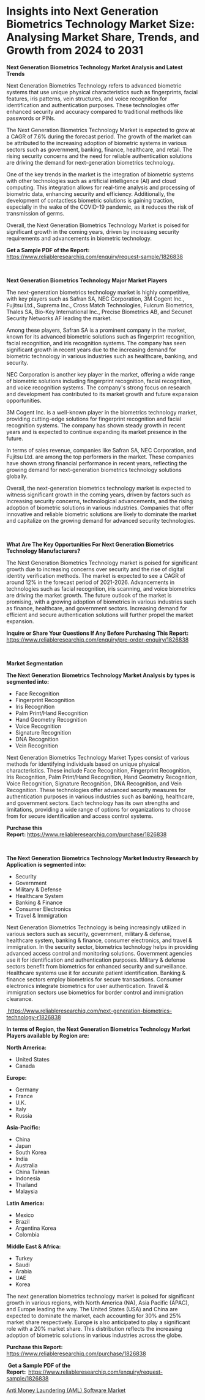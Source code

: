<p><h1>Insights into Next Generation Biometrics Technology Market Size: Analysing Market Share, Trends, and Growth from 2024 to 2031</h1></p><p><strong>Next Generation Biometrics Technology Market Analysis and Latest Trends</strong></p>
<p><p>Next Generation Biometrics Technology refers to advanced biometric systems that use unique physical characteristics such as fingerprints, facial features, iris patterns, vein structures, and voice recognition for identification and authentication purposes. These technologies offer enhanced security and accuracy compared to traditional methods like passwords or PINs.</p><p>The Next Generation Biometrics Technology Market is expected to grow at a CAGR of 7.6% during the forecast period. The growth of the market can be attributed to the increasing adoption of biometric systems in various sectors such as government, banking, finance, healthcare, and retail. The rising security concerns and the need for reliable authentication solutions are driving the demand for next-generation biometrics technology.</p><p>One of the key trends in the market is the integration of biometric systems with other technologies such as artificial intelligence (AI) and cloud computing. This integration allows for real-time analysis and processing of biometric data, enhancing security and efficiency. Additionally, the development of contactless biometric solutions is gaining traction, especially in the wake of the COVID-19 pandemic, as it reduces the risk of transmission of germs.</p><p>Overall, the Next Generation Biometrics Technology Market is poised for significant growth in the coming years, driven by increasing security requirements and advancements in biometric technology.</p></p>
<p><strong>Get a Sample PDF of the Report:&nbsp;</strong> <a href="https://www.reliableresearchiq.com/enquiry/request-sample/1826838">https://www.reliableresearchiq.com/enquiry/request-sample/1826838</a></p>
<p>&nbsp;</p>
<p><strong>Next Generation Biometrics Technology Major Market Players</strong></p>
<p><p>The next-generation biometrics technology market is highly competitive, with key players such as Safran SA, NEC Corporation, 3M Cogent Inc., Fujitsu Ltd., Suprema Inc., Cross Match Technologies, Fulcrum Biometrics, Thales SA, Bio-Key International Inc., Precise Biometrics AB, and Secunet Security Networks AF leading the market.</p><p>Among these players, Safran SA is a prominent company in the market, known for its advanced biometric solutions such as fingerprint recognition, facial recognition, and iris recognition systems. The company has seen significant growth in recent years due to the increasing demand for biometric technology in various industries such as healthcare, banking, and security.</p><p>NEC Corporation is another key player in the market, offering a wide range of biometric solutions including fingerprint recognition, facial recognition, and voice recognition systems. The company's strong focus on research and development has contributed to its market growth and future expansion opportunities.</p><p>3M Cogent Inc. is a well-known player in the biometrics technology market, providing cutting-edge solutions for fingerprint recognition and facial recognition systems. The company has shown steady growth in recent years and is expected to continue expanding its market presence in the future.</p><p>In terms of sales revenue, companies like Safran SA, NEC Corporation, and Fujitsu Ltd. are among the top performers in the market. These companies have shown strong financial performance in recent years, reflecting the growing demand for next-generation biometrics technology solutions globally.</p><p>Overall, the next-generation biometrics technology market is expected to witness significant growth in the coming years, driven by factors such as increasing security concerns, technological advancements, and the rising adoption of biometric solutions in various industries. Companies that offer innovative and reliable biometric solutions are likely to dominate the market and capitalize on the growing demand for advanced security technologies.</p></p>
<p>&nbsp;</p>
<p><strong>What Are The Key Opportunities For Next Generation Biometrics Technology Manufacturers?</strong></p>
<p><p>The Next Generation Biometrics Technology market is poised for significant growth due to increasing concerns over security and the rise of digital identity verification methods. The market is expected to see a CAGR of around 12% in the forecast period of 2021-2026. Advancements in technologies such as facial recognition, iris scanning, and voice biometrics are driving the market growth. The future outlook of the market is promising, with a growing adoption of biometrics in various industries such as finance, healthcare, and government sectors. Increasing demand for efficient and secure authentication solutions will further propel the market expansion.</p></p>
<p><strong>Inquire or Share Your Questions If Any Before Purchasing This Report:</strong> <a href="https://www.reliableresearchiq.com/enquiry/pre-order-enquiry/1826838">https://www.reliableresearchiq.com/enquiry/pre-order-enquiry/1826838</a></p>
<p>&nbsp;</p>
<p><strong>Market Segmentation</strong></p>
<p><strong>The Next Generation Biometrics Technology Market Analysis by types is segmented into:</strong></p>
<p><ul><li>Face Recognition</li><li>Fingerprint Recognition</li><li>Iris Recognition</li><li>Palm Print/Hand Recognition</li><li>Hand Geometry Recognition</li><li>Voice Recognition</li><li>Signature Recognition</li><li>DNA Recognition</li><li>Vein Recognition</li></ul></p>
<p><p>Next Generation Biometrics Technology Market Types consist of various methods for identifying individuals based on unique physical characteristics. These include Face Recognition, Fingerprint Recognition, Iris Recognition, Palm Print/Hand Recognition, Hand Geometry Recognition, Voice Recognition, Signature Recognition, DNA Recognition, and Vein Recognition. These technologies offer advanced security measures for authentication purposes in various industries such as banking, healthcare, and government sectors. Each technology has its own strengths and limitations, providing a wide range of options for organizations to choose from for secure identification and access control systems.</p></p>
<p><strong>Purchase this Report:&nbsp;</strong><a href="https://www.reliableresearchiq.com/purchase/1826838">https://www.reliableresearchiq.com/purchase/1826838</a></p>
<p>&nbsp;</p>
<p><strong>The Next Generation Biometrics Technology Market Industry Research by Application is segmented into:</strong></p>
<p><ul><li>Security</li><li>Government</li><li>Military & Defense</li><li>Healthcare System</li><li>Banking & Finance</li><li>Consumer Electronics</li><li>Travel & Immigration</li></ul></p>
<p><p>Next Generation Biometrics Technology is being increasingly utilized in various sectors such as security, government, military & defense, healthcare system, banking & finance, consumer electronics, and travel & immigration. In the security sector, biometrics technology helps in providing advanced access control and monitoring solutions. Government agencies use it for identification and authentication purposes. Military & defense sectors benefit from biometrics for enhanced security and surveillance. Healthcare systems use it for accurate patient identification. Banking & finance sectors employ biometrics for secure transactions. Consumer electronics integrate biometrics for user authentication. Travel & immigration sectors use biometrics for border control and immigration clearance.</p></p>
<p><a href="https://www.reliableresearchiq.com/next-generation-biometrics-technology-r1826838">&nbsp;https://www.reliableresearchiq.com/next-generation-biometrics-technology-r1826838</a></p>
<p><strong>In terms of Region, the Next Generation Biometrics Technology Market Players available by Region are:</strong></p>
<p>
    <p> <strong> North America: </strong>
        <ul>
            <li>United States</li>
            <li>Canada</li>
        </ul>
        </p> 
    <p> <strong> Europe: </strong>
        <ul>
            <li>Germany</li>
            <li>France</li>
            <li>U.K.</li>
            <li>Italy</li>
            <li>Russia</li>
        </ul>
        </p> 
    <p> <strong> Asia-Pacific: </strong>
        <ul>
            <li>China</li>
            <li>Japan</li>
            <li>South Korea</li>
            <li>India</li>
            <li>Australia</li>
            <li>China Taiwan</li>
            <li>Indonesia</li>
            <li>Thailand</li>
            <li>Malaysia</li>
        </ul>
        </p> 
    <p> <strong> Latin America: </strong>
        <ul>
            <li>Mexico</li>
            <li>Brazil</li>
            <li>Argentina Korea</li>
            <li>Colombia</li>
        </ul>
        </p> 
    <p> <strong> Middle East & Africa: </strong>
        <ul>
            <li>Turkey</li>
            <li>Saudi</li>
            <li>Arabia</li>
            <li>UAE</li>
            <li>Korea</li>
        </ul>
    </p>
    </p>
<p><p>The next generation biometrics technology market is poised for significant growth in various regions, with North America (NA), Asia Pacific (APAC), and Europe leading the way. The United States (USA) and China are expected to dominate the market, each accounting for 30% and 25% market share respectively. Europe is also anticipated to play a significant role with a 20% market share. This distribution reflects the increasing adoption of biometric solutions in various industries across the globe.</p></p>
<p><strong>Purchase this Report: </strong><a href="https://www.reliableresearchiq.com/purchase/1826838">https://www.reliableresearchiq.com/purchase/1826838</a></p>
<p>&nbsp;<strong>Get a Sample PDF of the Report:&nbsp;&nbsp;</strong><a href="https://www.reliableresearchiq.com/enquiry/request-sample/1826838">https://www.reliableresearchiq.com/enquiry/request-sample/1826838</a></p>
<p><strong></strong></p>
<p><p><a href="https://github.com/amapolalg/Market-Research-Report-List-1/blob/main/anti-money-laundering-aml-software-market.md">Anti Money Laundering (AML) Software Market</a></p></p>